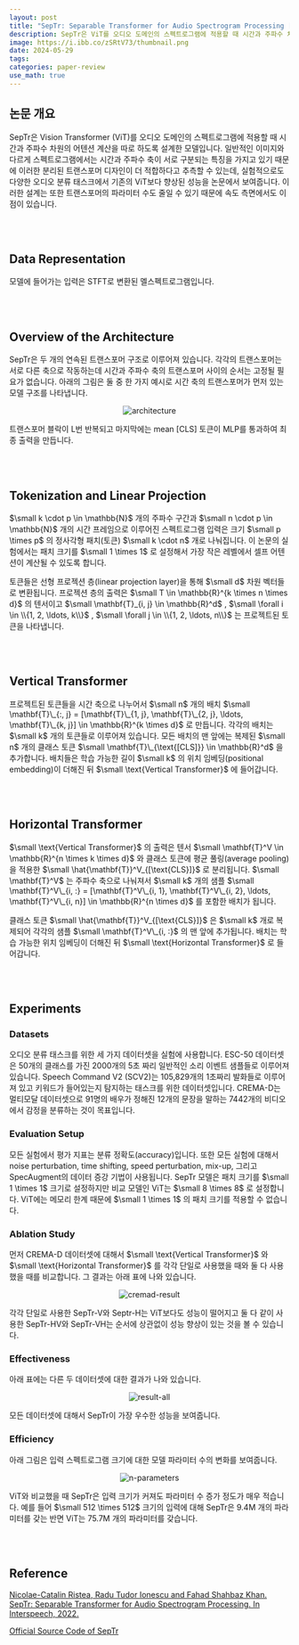 ```yaml
---
layout: post
title: "SepTr: Separable Transformer for Audio Spectrogram Processing [Interspeech, 2022]"
description: SepTr은 ViT를 오디오 도메인의 스펙트로그램에 적용할 때 시간과 주파수 차원의 어텐션 계산을 따로 하도록 설계한 모델입니다.
image: https://i.ibb.co/zSRtV73/thumbnail.png
date: 2024-05-29
tags: 
categories: paper-review
use_math: true
---
```


## 논문 개요

<!-- excerpt-start -->

SepTr은 Vision Transformer (ViT)를 오디오 도메인의 스펙트로그램에 적용할 때 시간과 주파수 차원의 어텐션 계산을 따로 하도록 설계한 모델입니다. 일반적인 이미지와 다르게 스펙트로그램에서는 시간과 주파수 축이 서로 구분되는 특징을 가지고 있기 때문에 이러한 분리된 트랜스포머 디자인이 더 적합하다고 추측할 수 있는데, 실험적으로도 다양한 오디오 분류 태스크에서 기존의 ViT보다 향상된 성능을 논문에서 보여줍니다. 이러한 설계는 또한 트랜스포머의 파라미터 수도 줄일 수 있기 때문에 속도 측면에서도 이점이 있습니다.

<br><br>

## Data Representation

모델에 들어가는 입력은 STFT로 변환된 멜스펙트로그램입니다.

<br><br>

## Overview of the Architecture

SepTr은 두 개의 연속된 트랜스포머 구조로 이루어져 있습니다. 각각의 트랜스포머는 서로 다른 축으로 작동하는데 시간과 주파수 축의 트랜스포머 사이의 순서는 고정될 필요가 없습니다. 아래의 그림은 둘 중 한 가지 예시로 시간 축의 트랜스포머가 먼저 있는 모델 구조를 나타냅니다.

<p align="center">
<img src="https://i.ibb.co/PT0DfL5/architecture.png" alt="architecture" border="0">
</p>

트랜스포머 블락이 L번 반복되고 마지막에는 mean \[CLS\] 토큰이 MLP를 통과하여 최종 출력을 만듭니다.

<br><br>

## Tokenization and Linear Projection

$\small k \cdot p \in \mathbb{N}$ 개의 주파수 구간과 $\small n \cdot p \in \mathbb{N}$ 개의 시간 프레임으로 이루어진 스펙트로그램 입력은 크기 $\small p \times p$ 의 정사각형 패치(토큰) $\small k \cdot n$ 개로 나눠집니다. 이 논문의 실험에서는 패치 크기를 $\small 1 \times 1$ 로 설정해서 가장 작은 레벨에서 셀프 어텐션이 계산될 수 있도록 합니다.

토큰들은 선형 프로젝션 층(linear projection layer)을 통해 $\small d$ 차원 벡터들로 변환됩니다. 프로젝션 층의 출력은 $\small T \in \mathbb{R}^{k \times n \times d}$ 의 텐서이고 $\small \mathbf{T}_{i, j} \in \mathbb{R}^d$ , $\small \forall i \in \\{1, 2, \ldots, k\\}$ , $\small \forall j \in \\{1, 2, \ldots, n\\}$ 는 프로젝트된 토큰을 나타냅니다.

<br><br>

## Vertical Transformer

프로젝트된 토큰들을 시간 축으로 나누어서 $\small n$ 개의 배치 $\small \mathbf{T}\_{:, j} = [\mathbf{T}\_{1, j}, \mathbf{T}\_{2, j}, \ldots, \mathbf{T}\_{k, j}] \in \mathbb{R}^{k \times d}$ 로 만듭니다. 각각의 배치는 $\small k$ 개의 토큰들로 이루어져 있습니다. 모든 배치의 맨 앞에는 복제된 $\small n$ 개의 클래스 토큰 $\small \mathbf{T}\_{\text{[CLS]}} \in \mathbb{R}^d$ 을 추가합니다. 배치들은 학습 가능한 길이 $\small k$ 의 위치 임베딩(positional embedding)이 더해진 뒤 $\small \text{Vertical Transformer}$ 에 들어갑니다.

<br><br>

## Horizontal Transformer

$\small \text{Vertical Transformer}$ 의 출력은 텐서 $\small \mathbf{T}^V \in \mathbb{R}^{n \times k \times d}$ 와 클래스 토큰에 평균 풀링(average pooling)을 적용한 $\small \hat{\mathbf{T}}^V_{[\text{CLS}]}$ 로 분리됩니다. $\small \mathbf{T}^V$ 는 주파수 축으로 나눠져서 $\small k$ 개의 샘플 $\small \mathbf{T}^V\_{i, :} = [\mathbf{T}^V\_{i, 1}, \mathbf{T}^V\_{i, 2}, \ldots, \mathbf{T}^V\_{i, n}] \in \mathbb{R}^{n \times d}$ 를 포함한 배치가 됩니다.

클래스 토큰 $\small \hat{\mathbf{T}}^V_{[\text{CLS}]}$ 은 $\small k$ 개로 복제되어 각각의 샘플 $\small \mathbf{T}^V\_{i, :}$ 의 맨 앞에 추가됩니다. 배치는 학습 가능한 위치 임베딩이 더해진 뒤 $\small \text{Horizontal Transformer}$ 로 들어갑니다.

<br><br>

## Experiments

### Datasets

오디오 분류 태스크를 위한 세 가지 데이터셋을 실험에 사용합니다. ESC-50 데이터셋은 50개의 클래스를 가진 2000개의 5초 짜리 일반적인 소리 이벤트 샘플들로 이루어져 있습니다. Speech Command V2 (SCV2)는 105,829개의 1초짜리 발화들로 이루어져 있고 키워드가 들어있는지 탐지하는 태스크를 위한 데이터셋입니다. CREMA-D는 멀티모달 데이터셋으로 91명의 배우가 정해진 12개의 문장을 말하는 7442개의 비디오에서 감정을 분류하는 것이 목표입니다.

### Evaluation Setup

모든 실험에서 평가 지표는 분류 정확도(accuracy)입니다. 또한 모든 실험에 대해서 noise perturbation, time shifting, speed perturbation, mix-up, 그리고 SpecAugment의 데이터 증강 기법이 사용됩니다. SepTr 모델은 패치 크기를 $\small 1 \times 1$ 크기로 설정하지만 비교 모델인 ViT는 $\small 8 \times 8$ 로 설정합니다. ViT에는 메모리 한계 때문에 $\small 1 \times 1$ 의 패치 크기를 적용할 수 없습니다.

### Ablation Study

먼저 CREMA-D 데이터셋에 대해서 $\small \text{Vertical Transformer}$ 와 $\small \text{Horizontal Transformer}$ 를 각각 단일로 사용했을 때와 둘 다 사용했을 때를 비교합니다. 그 결과는 아래 표에 나와 있습니다.

<p align="center">
<img src="https://i.ibb.co/RB8BRBm/cremad-result.png" alt="cremad-result" border="0">
</p>

각각 단일로 사용한 SepTr-V와 Septr-H는 ViT보다도 성능이 떨어지고 둘 다 같이 사용한 SepTr-HV와 SepTr-VH는 순서에 상관없이 성능 향상이 있는 것을 볼 수 있습니다.

### Effectiveness

아래 표에는 다른 두 데이터셋에 대한 결과가 나와 있습니다.

<p align="center">
<img src="https://i.ibb.co/SrhnFmQ/result-all.png" alt="result-all" border="0">
</p>

모든 데이터셋에 대해서 SepTr이 가장 우수한 성능을 보여줍니다.

### Efficiency

아래 그림은 입력 스펙트로그램 크기에 대한 모델 파라미터 수의 변화를 보여줍니다.

<p align="center">
<img src="https://i.ibb.co/0B3xLCy/n-parameters.png" alt="n-parameters" border="0">
</p>

ViT와 비교했을 때 SepTr은 입력 크기가 커져도 파라미터 수 증가 정도가 매우 적습니다. 예를 들어 $\small 512 \times 512$ 크기의 입력에 대해 SepTr은 9.4M 개의 파라미터를 갖는 반면 ViT는 75.7M 개의 파라미터를 갖습니다.

<br><br>

## Reference

[Nicolae-Catalin Ristea, Radu Tudor Ionescu and Fahad Shahbaz Khan. SepTr: Separable Transformer for Audio Spectrogram Processing. In Interspeech, 2022.](https://www.isca-archive.org/interspeech_2022/ristea22_interspeech.html)

[Official Source Code of SepTr](https://github.com/ristea/septr)
